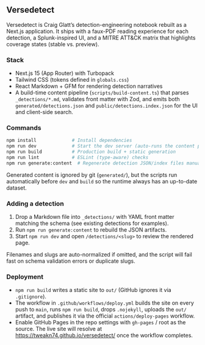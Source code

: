 ## Versedetect

Versedetect is Craig Glatt’s detection-engineering notebook rebuilt as a Next.js application.
It ships with a faux-PDF reading experience for each detection, a Splunk-inspired UI,
and a MITRE ATT&CK matrix that highlights coverage states (stable vs. preview).

### Stack

- Next.js 15 (App Router) with Turbopack
- Tailwind CSS (tokens defined in `globals.css`)
- React Markdown + GFM for rendering detection narratives
- A build-time content pipeline (`scripts/build-content.ts`) that parses `_detections/*.md`,
  validates front matter with Zod, and emits both `generated/detections.json` and
  `public/detections.index.json` for the UI and client-side search.

### Commands

```bash
npm install             # Install dependencies
npm run dev             # Start the dev server (auto-runs the content pipeline)
npm run build           # Production build + static generation
npm run lint            # ESLint (type-aware) checks
npm run generate:content  # Regenerate detection JSON/index files manually
```

Generated content is ignored by git (`generated/`), but the scripts run automatically
before `dev` and `build` so the runtime always has an up-to-date dataset.

### Adding a detection

1. Drop a Markdown file into `_detections/` with YAML front matter matching the schema
   (see existing detections for examples).
2. Run `npm run generate:content` to rebuild the JSON artifacts.
3. Start `npm run dev` and open `/detections/<slug>` to review the rendered page.

Filenames and slugs are auto-normalized if omitted, and the script will fail fast
on schema validation errors or duplicate slugs.

### Deployment

- `npm run build` writes a static site to `out/` (GitHub ignores it via `.gitignore`).
- The workflow in `.github/workflows/deploy.yml` builds the site on every push to `main`,
  runs `npm run build`, drops `.nojekyll`, uploads the `out/` artifact, and publishes it via the official `actions/deploy-pages` workflow.
- Enable GitHub Pages in the repo settings with `gh-pages` / root as the source. The live
  site will resolve at https://tweakn74.github.io/versedetect/ once the workflow completes.

